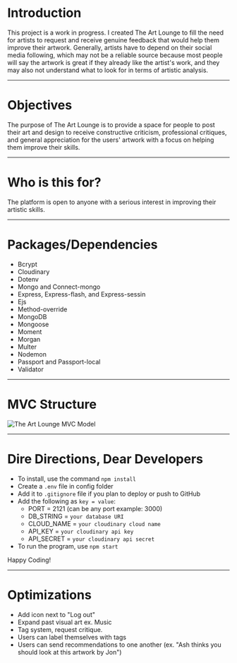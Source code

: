 # Introduction
This project is a work in progress.
I created The Art Lounge to fill the need for artists to request and receive genuine feedback that would help them improve their artwork. Generally, artists have to depend on their social media following, which may not be a reliable source because most people will say the artwork is great if they already like the artist's work, and they may also not understand what to look for in terms of artistic analysis. 

---

# Objectives
The purpose of The Art Lounge is to provide a space for people to post their art and design to receive constructive criticism, professional critiques, and general appreciation for the users' artwork with a focus on helping them improve their skills. 

---

# Who is this for?
The platform is open to anyone with a serious interest in improving their artistic skills. 

---

# Packages/Dependencies
- Bcrypt
- Cloudinary
- Dotenv
- Mongo and Connect-mongo
- Express, Express-flash, and Express-sessin
- Ejs
- Method-override
- MongoDB
- Mongoose
- Moment
- Morgan
- Multer
- Nodemon
- Passport and Passport-local
- Validator

---

# MVC Structure
![The Art Lounge MVC Model](https://github.com/wo1vin/socialnetwork/blob/main/public/imgs/socialnetwork-mvc.png?raw=true)

---

# Dire Directions, Dear Developers
- To install, use the command `npm install`
- Create a `.env` file in config folder
- Add it to `.gitignore` file if you plan to deploy or push to GitHub
- Add the following as `key = value`:
  - PORT = 2121 (can be any port example: 3000)
  - DB_STRING = `your database URI`
  - CLOUD_NAME = `your cloudinary cloud name`
  - API_KEY = `your cloudinary api key`
  - API_SECRET = `your cloudinary api secret`
- To run the program, use `npm start`

Happy Coding!

---

# Optimizations
- Add icon next to "Log out"
- Expand past visual art ex. Music
- Tag system, request critique.
- Users can label themselves with tags
- Users can send recommendations to one another (ex. "Ash thinks you should look at this artwork by Jon")
